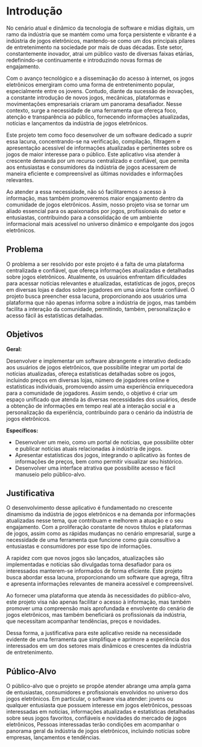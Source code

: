 # Introdução

No cenário atual e dinâmico da tecnologia de software e mídias digitais, um ramo da indústria que se mantém como uma força persistente e vibrante é a indústria de jogos eletrônicos, mantendo-se como um dos principais pilares de entretenimento na sociedade por mais de duas décadas. Este setor, constantemente inovador, atrai um público vasto de diversas faixas etárias, redefinindo-se continuamente e introduzindo novas formas de engajamento.

Com o avanço tecnológico e a disseminação do acesso à internet, os jogos eletrônicos emergiram como uma forma de entretenimento popular, especialmente entre os jovens. Contudo, diante da sucessão de inovações, a constante introdução de novos jogos, mecânicas, plataformas e movimentações empresariais criaram um panorama desafiador. Nesse contexto, surge a necessidade de uma ferramenta que ofereça foco, atenção e transparência ao público, fornecendo informações atualizadas, notícias e lançamentos da indústria de jogos eletrônicos.

Este projeto tem como foco desenvolver de um software dedicado a suprir essa lacuna, concentrando-se na verificação, compilação, filtragem e apresentação acessível de informações atualizadas e pertinentes sobre os jogos de maior interesse para o público. Este aplicativo visa atender à crescente demanda por um recurso centralizado e confiável, que permita aos entusiastas e consumidores da indústria de jogos acessarem de maneira eficiente e compreensível as últimas novidades e informações relevantes.

Ao atender a essa necessidade, não só facilitaremos o acesso à informação, mas também promoveremos maior engajamento dentro da comunidade de jogos eletrônicos. Assim, nosso projeto visa se tornar um aliado essencial para os apaixonados por jogos, profissionais do setor e entusiastas, contribuindo para a consolidação de um ambiente informacional mais acessível no universo dinâmico e empolgante dos jogos eletrônicos.


## Problema

O problema a ser resolvido por este projeto é a falta de uma plataforma centralizada e confiável, que ofereça informações atualizadas e detalhadas sobre jogos eletrônicos. Atualmente, os usuários enfrentam dificuldades para acessar notícias relevantes e atualizadas, estatísticas de jogos, preços em diversas lojas e dados sobre jogadores em uma única fonte confiável. O projeto busca preencher essa lacuna, proporcionando aos usuários uma plataforma que não apenas informa sobre a indústria de jogos, mas também facilita a interação da comunidade, permitindo, também, personalização e acesso fácil às estatísticas detalhadas.


## Objetivos

**Geral:**

Desenvolver e implementar um software abrangente e interativo dedicado aos usuários de jogos eletrônicos, que possibilite integrar um portal de notícias atualizadas, ofereça estatísticas detalhadas sobre os jogos, incluindo preços em diversas lojas, número de jogadores online e estatísticas individuais, promovendo assim uma experiência enriquecedora para a comunidade de jogadores. Assim sendo, o  objetivo é criar um espaço unificado que atenda às diversas necessidades dos usuários, desde a obtenção de informações em tempo real até a interação social e a personalização da experiência, contribuindo para o cenário da indústria de jogos eletrônicos.

**Específicos:**

*	Desenvolver um meio, como um portal de notícias, que possibilite obter e publicar notícias atuais relacionadas à indústria de jogos.
*	Apresentar estatísticas dos jogos, integrando o aplicativo às fontes de informações de preços, bem como permitir visualizar seu histórico.
*	Desenvolver uma interface atrativa que possibilite acesso e fácil manuseio pelo público-alvo.


## Justificativa

O desenvolvimento desse aplicativo é fundamentado no crescente dinamismo da indústria de jogos eletrônicos e na demanda por informações atualizadas nesse tema, que contribuam e melhorem a atuação e o seu engajamento. Com a proliferação constante de novos títulos e plataformas de jogos, assim como as rápidas mudanças no cenário empresarial, surge a necessidade de uma ferramenta que funcione como guia consultivo a entusiastas e consumidores por esse tipo de informações.

A rapidez com que novos jogos são lançados, atualizações são implementadas e notícias são divulgadas torna desafiador para os interessados manterem-se informados de forma eficiente. Este projeto busca abordar essa lacuna, proporcionando um software que agrega, filtra e apresenta informações relevantes de maneira acessível e compreensível.

Ao fornecer uma plataforma que atenda às necessidades do público-alvo, este projeto visa não apenas facilitar o acesso à informação, mas também promover uma compreensão mais aprofundada e envolvente do cenário de jogos eletrônicos, mas também beneficiará os profissionais da indústria, que necessitam acompanhar tendências, preços e novidades.

Dessa forma, a justificativa para este aplicativo reside na necessidade evidente de uma ferramenta que simplifique e aprimore a experiência dos interessados em um dos setores mais dinâmicos e crescentes da indústria de entretenimento.

## Público-Alvo

O público-alvo que o projeto se propõe atender abrange uma ampla gama de entusiastas, consumidores e profissionais envolvidos no universo dos jogos eletrônicos. Em particular, o software visa atender: jovens ou qualquer entusiasta que possuem interesse em jogos eletrônicos, pessoas interessadas em notícias, informações atualizadas e estatísticas detalhadas sobre seus jogos favoritos, confiáveis e novidades do mercado de jogos eletrônicos, Pessoas interessadas terão condições  em acompanhar o panorama geral da indústria de jogos eletrônicos, incluindo notícias sobre empresas, lançamentos e tendências. 

